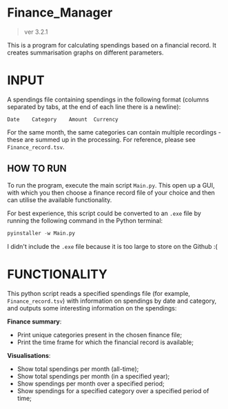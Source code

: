 # Finance_Manager
> ver 3.2.1

This is a program for calculating spendings based on a financial record. It creates summarisation graphs on different parameters. 

# INPUT

A spendings file containing spendings in the following format (columns separated by tabs, at the end of each line there is a newline):
```csv
Date	Category	Amount	Currency
```
For the same month, the same categories can contain multiple recordings - these are summed up in the processing. For reference, please see `Finance_record.tsv`. 

## HOW TO RUN

To run the program, execute the main script `Main.py`. This open up a GUI, with which you then choose a finance record file of your choice and then can utilise the available functionality. 

For best experience, this script could be converted to an `.exe` file by running the following command in the Python terminal:
```py
pyinstaller -w Main.py
```
I didn't include the `.exe` file because it is too large to store on the Github :(

# FUNCTIONALITY

This python script reads a specified spendings file (for example, `Finance_record.tsv`) with information on spendings by date and category, and outputs some interesting information on the spendings:

**Finance summary**:
- Print unique categories present in the chosen finance file; 
- Print the time frame for which the financial record is available;

**Visualisations**:
- Show total spendings per month (all-time);
- Show total spendings per month (in a specified year);
- Show spendings per month over a specified period; 
- Show spendings for a specified category over a specified period of time; 